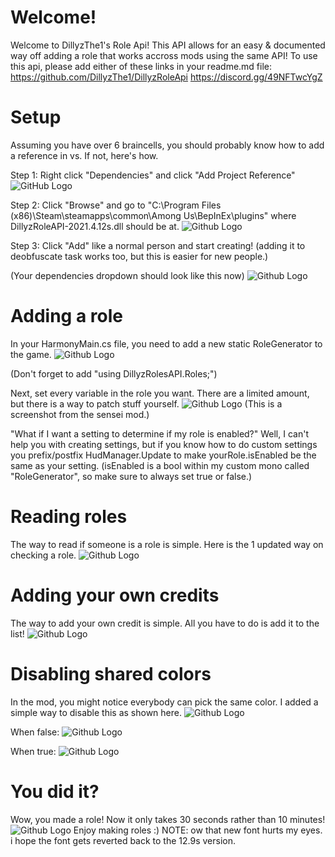 # Welcome!
Welcome to DillyzThe1's Role Api!
This API allows for an easy & documented way off adding a role that works accross mods using the same API!
To use this api, please add either of these links in your readme.md file:
https://github.com/DillyzThe1/DillyzRoleApi
https://discord.gg/49NFTwcYgZ

# Setup
Assuming you have over 6 braincells, you should probably know how to add a reference in vs.
If not, here's how.

Step 1: Right click "Dependencies" and click "Add Project Reference"
![GitHub Logo](/instructions/pics/addref.png)

Step 2: Click "Browse" and go to "C:\Program Files (x86)\Steam\steamapps\common\Among Us\BepInEx\plugins" where DillyzRoleAPI-2021.4.12s.dll should be at.
![Github Logo](/instructions/pics/browse.png)

Step 3: Click "Add" like a normal person and start creating! 
(adding it to deobfuscate task works too, but this is easier for new people.)

(Your dependencies dropdown should look like this now)
![Github Logo](/instructions/pics/depend.png)

# Adding a role 
In your HarmonyMain.cs file, you need to add a new static RoleGenerator to the game.
![Github Logo](/instructions/pics/rolegen.png)

(Don't forget to add "using DillyzRolesAPI.Roles;")

Next, set every variable in the role you want.
There are a limited amount, but there is a way to patch stuff yourself.
![Github Logo](/instructions/pics/roleenable.png)
(This is a screenshot from the sensei mod.)

"What if I want a setting to determine if my role is enabled?"
Well, I can't help you with creating settings, but if you know how to do custom settings you prefix/postfix HudManager.Update to make yourRole.isEnabled be the same as your setting.
(isEnabled is a bool within my custom mono called "RoleGenerator", so make sure to always set true or false.)

# Reading roles
The way to read if someone is a role is simple.
Here is the 1 updated way on checking a role.
![Github Logo](/instructions/pics/rolecheck.png)

# Adding your own credits
The way to add your own credit is simple.
All you have to do is add it to the list!
![Github Logo](/instructions/pics/credits.png)

# Disabling shared colors
In the mod, you might notice everybody can pick the same color.
I added a simple way to disable this as shown here.
![Github Logo](/instructions/pics/yoink.png)

When false:
![Github Logo](/instructions/pics/false.png)

When true:
![Github Logo](/instructions/pics/true.png)

# You did it?
Wow, you made a role!
Now it only takes 30 seconds rather than 10 minutes!
![Github Logo](/instructions/pics/crewpostor.png)
Enjoy making roles :)
NOTE: ow that new font hurts my eyes. i hope the font gets reverted back to the 12.9s version.

